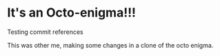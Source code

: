 # It's an Octo-enigma!!!

Testing commit references

This was other me, making some changes in a clone of the octo enigma.
